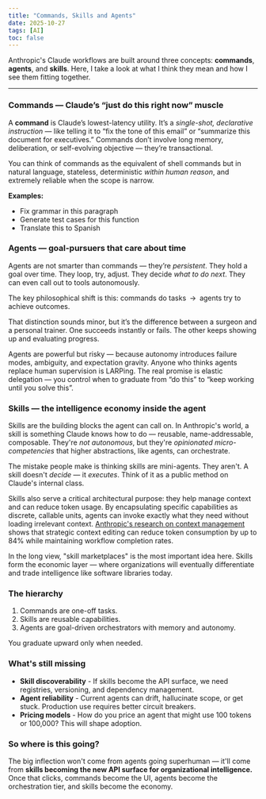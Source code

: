 ```yaml
---
title: "Commands, Skills and Agents"
date: 2025-10-27
tags: [AI]
toc: false
---
```


Anthropic's Claude workflows are built around three concepts: **commands**, **agents**, and **skills**. Here, I take a look at what I think they mean and how I see them fitting together.

---

### Commands — Claude’s “just do this right now” muscle

A **command** is Claude’s lowest-latency utility. It’s a *single-shot, declarative instruction* — like telling it to “fix the tone of this email” or “summarize this document for executives.” Commands don’t involve long memory, deliberation, or self-evolving objective — they’re transactional.

You can think of commands as the equivalent of shell commands but in natural language, stateless, deterministic *within human reason*, and extremely reliable when the scope is narrow.

**Examples:**

- Fix grammar in this paragraph
- Generate test cases for this function
- Translate this to Spanish

### Agents — goal-pursuers that care about time

Agents are not smarter than commands — they’re *persistent*.
They hold a goal over time. They loop, try, adjust. They decide *what to do next*. They can even call out to tools autonomously.

The key philosophical shift is this: commands do tasks → agents try to achieve outcomes.

That distinction sounds minor, but it’s the difference between a surgeon and a personal trainer. One succeeds instantly or fails. The other keeps showing up and evaluating progress.

Agents are powerful but risky — because autonomy introduces failure modes, ambiguity, and expectation gravity.
Anyone who thinks agents replace human supervision is LARPing. The real promise is elastic delegation — you control when to graduate from “do this” to “keep working until you solve this”.

### Skills — the intelligence economy inside the agent

Skills are the building blocks the agent can call on. In Anthropic's world, a skill is something Claude knows how to do — reusable, name-addressable, composable. They're *not autonomous*, but they're *opinionated micro-competencies* that higher abstractions, like agents, can orchestrate.

The mistake people make is thinking skills are mini-agents. They aren't. A skill doesn't *decide* — it *executes*. Think of it as a public method on Claude's internal class.

Skills also serve a critical architectural purpose: they help manage context and can reduce token usage. By encapsulating specific capabilities as discrete, callable units, agents can invoke exactly what they need without loading irrelevant context. [Anthropic's research on context management][1] shows that strategic context editing can reduce token consumption by up to 84% while maintaining workflow completion rates.

In the long view, "skill marketplaces" is the most important idea here.
Skills form the economic layer — where organizations will eventually differentiate and trade intelligence like software libraries today.

### The hierarchy

1. Commands are one-off tasks.
2. Skills are reusable capabilities.
3. Agents are goal-driven orchestrators with memory and autonomy.

You graduate upward only when needed.

### What's still missing

- **Skill discoverability** - If skills become the API surface, we need registries, versioning, and dependency management.
- **Agent reliability** - Current agents can drift, hallucinate scope, or get stuck. Production use requires better circuit breakers.
- **Pricing models** - How do you price an agent that might use 100 tokens or 100,000? This will shape adoption.

### So where is this going?

The big inflection won't come from agents going superhuman — it'll come from **skills becoming the new API surface for organizational intelligence.**
Once that clicks, commands become the UI, agents become the orchestration tier, and skills become the economy.

[1]: https://www.anthropic.com/news/context-management
